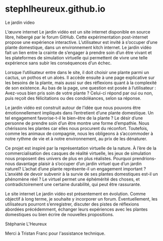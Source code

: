 # stephlheureux.github.io
Le jardin video

L’œuvre internet Le jardin vidéo est un site internet disponible en source libre, hébergé par le forum GitHub. Cette expérimentation post-internet propose une expérience interactive. L’utilisateur est invité à s’occuper d’une plante domestique, dans un environnement kitch internet. Le jardin vidéo fait un lien entre la crainte de s’engager à prendre soin d’un être vivant et les plateformes de simulation virtuelle qui permettent de vivre une telle expérience sans subir les conséquences d’un échec.

Lorsque l’utilisateur entre dans le site, il doit choisir une plante parmi un cactus, un pothos et un aloès. Il accède ensuite à une page explicative sur les besoins de la plante, mais aussi sur des réflexions quant à la complexité de son existence. Au bas de la page, une question est posée à l’utilisateur : Avez-vous bien pris soin de votre plante ? Celui-ci répond par oui ou non, puis reçoit des félicitations ou des condoléances, selon sa réponse.

Le jardin vidéo est construit autour de l’idée que nous pouvons être émotionnellement impliqués dans l’entretient d’une plante domestique. Un tel engagement favorise-t-il le bien-être de la plante ? Le désir d’une personne de prendre soin d’un être montre une forme d’empathie. Nous chérissons les plantes car elles nous procurent du réconfort. Toutefois, comme les animaux de compagnie, nous les obligeons à s’accommoder à notre rythme de vie et à notre environnement, au prix de les dénaturer. 

Ce projet est inspiré par la représentation virtuelle de la nature. À l’ère de la commercialisation des casques de réalité virtuelle, les jeux de simulation nous proposent des univers de plus en plus réalistes. Pourquoi prendrions-nous davantage plaisir à s’occuper d’un jardin virtuel que d’un jardin naturel? L’achat d’une plante représente-il un engagement important ? L’anxiété de devoir subvenir à la survie de ses plantes domestiques est-il un phénomène réel ? Le virtuel permet une éphémérité des choses, et contradictoirement une certaine durabilité, qui peut être rassurante. 

Le site internet Le jardin vidéo est présentement en évolution. Comme objectif à long terme, je souhaite y incorporer un forum. Éventuellement, les utilisateurs pourront s’enregistrer, discuter des pistes de réflexions abordées précédemment, échanger leurs expériences avec les plantes domestiques ou bien écrire de nouvelles propositions.

Stéphanie L'Heureux

Merci à Tristan Franc pour l'assistance technique.
